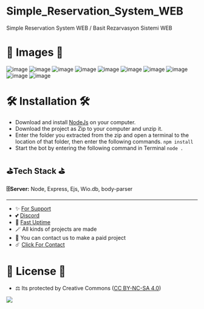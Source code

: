 # Simple_Reservation_System_WEB
Simple Reservation System WEB / Basit Rezarvasyon Sistemi WEB

# 🎈 Images 🎈

![image](https://github.com/fastuptime/Simple_Reservation_System_WEB/assets/63351166/862c471d-337b-44ce-9915-dedc5f8e2a17)
![image](https://github.com/fastuptime/Simple_Reservation_System_WEB/assets/63351166/e4094ae4-870d-49d0-bcff-1bef30f844a3)
![image](https://github.com/fastuptime/Simple_Reservation_System_WEB/assets/63351166/ecace30c-ae02-4998-9f5d-6d17d970c521)
![image](https://github.com/fastuptime/Simple_Reservation_System_WEB/assets/63351166/d48c525c-423e-4dd3-9486-a4d8c8ac64e4)
![image](https://github.com/fastuptime/Simple_Reservation_System_WEB/assets/63351166/a55bd6d0-cac6-4024-943b-72036391ce40)
![image](https://github.com/fastuptime/Simple_Reservation_System_WEB/assets/63351166/95db21a5-c160-4e70-b260-a5bf4d8e025a)
![image](https://github.com/fastuptime/Simple_Reservation_System_WEB/assets/63351166/63bd03e9-5443-4394-bb2c-8fe339990fbc)
![image](https://github.com/fastuptime/Simple_Reservation_System_WEB/assets/63351166/99c25109-bfc2-4dda-b25c-2c4e1afb686d)
![image](https://github.com/fastuptime/Simple_Reservation_System_WEB/assets/63351166/9e23eccf-ac70-4feb-a294-267c43395e55)
![image](https://github.com/fastuptime/Simple_Reservation_System_WEB/assets/63351166/b46d36a6-677b-47ac-ba8c-4a861efa6a57)


# 🛠️ Installation 🛠️

- Download and install [NodeJs](https://nodejs.org/en/download) on your computer.
- Download the project as Zip to your computer and unzip it.
- Enter the folder you extracted from the zip and open a terminal to the location of that folder, then enter the following commands.
`npm install`
- Start the bot by entering the following command in Terminal
`node .`

## ⛳Tech Stack ⛳

**🗄️Server:** Node, Express, Ejs, Wio.db, body-parser

---
- ✨ [For Support](https://github.com/sponsors/fastuptime) <br>
- 💕 [Discord](https://fastuptime.com/discord)<br>
- 🏓 [Fast Uptime](https://fastuptime.com/)<br>
- 🪄 All kinds of projects are made <br>
- 🧨 You can contact us to make a paid project<br>
- ☄️ [Click For Contact](mailto:fastuptime@gmail.com)<br>

# 🎯 License 🎯
- ⚖️ Its protected by Creative Commons ([CC BY-NC-SA 4.0](https://creativecommons.org/licenses/by-nc-sa/4.0/))

<a href="https://creativecommons.org/licenses/by-nc-sa/4.0/" title="BYNCSA40"><img src="https://licensebuttons.net/l/by-nc-sa/4.0/88x31.png"></a>
